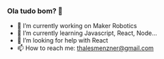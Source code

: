 ### Ola tudo bom? 👋


- 🔭 I’m currently working on Maker Robotics
- 🌱 I’m currently learning Javascript, React, Node...
- 🤔 I’m looking for help with React  
- 📫 How to reach me: thalesmenzner@gmail.com
